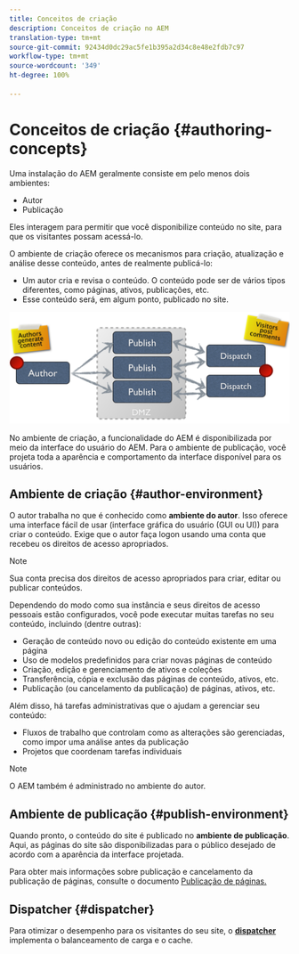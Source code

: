 ```yaml
---
title: Conceitos de criação
description: Conceitos de criação no AEM
translation-type: tm+mt
source-git-commit: 92434d0dc29ac5fe1b395a2d34c8e48e2fdb7c97
workflow-type: tm+mt
source-wordcount: '349'
ht-degree: 100%

---
```



# Conceitos de criação {#authoring-concepts}

Uma instalação do AEM geralmente consiste em pelo menos dois ambientes:

* Autor
* Publicação

Eles interagem para permitir que você disponibilize conteúdo no site, para que os visitantes possam acessá-lo.

O ambiente de criação oferece os mecanismos para criação, atualização e análise desse conteúdo, antes de realmente publicá-lo:

* Um autor cria e revisa o conteúdo. O conteúdo pode ser de vários tipos diferentes, como páginas, ativos, publicações, etc.
* Esse conteúdo será, em algum ponto, publicado no site.

![Diagrama do autor, editor e despachantes](/help/sites-cloud/authoring/assets/author-publish.png)

No ambiente de criação, a funcionalidade do AEM é disponibilizada por meio da interface do usuário do AEM. Para o ambiente de publicação, você projeta toda a aparência e comportamento da interface disponível para os usuários.

## Ambiente de criação {#author-environment}

O autor trabalha no que é conhecido como **ambiente do autor**. Isso oferece uma interface fácil de usar (interface gráfica do usuário (GUI ou UI)) para criar o conteúdo. Exige que o autor faça logon usando uma conta que recebeu os direitos de acesso apropriados.

>[!NOTE]
>
>Sua conta precisa dos direitos de acesso apropriados para criar, editar ou publicar conteúdos.

Dependendo do modo como sua instância e seus direitos de acesso pessoais estão configurados, você pode executar muitas tarefas no seu conteúdo, incluindo (dentre outras):

* Geração de conteúdo novo ou edição do conteúdo existente em uma página
* Uso de modelos predefinidos para criar novas páginas de conteúdo
* Criação, edição e gerenciamento de ativos e coleções
* Transferência, cópia e exclusão das páginas de conteúdo, ativos, etc.
* Publicação (ou cancelamento da publicação) de páginas, ativos, etc.

Além disso, há tarefas administrativas que o ajudam a gerenciar seu conteúdo:

* Fluxos de trabalho que controlam como as alterações são gerenciadas, como impor uma análise antes da publicação
* Projetos que coordenam tarefas individuais

>[!NOTE]
>
>O AEM também é administrado no ambiente do autor.

## Ambiente de publicação {#publish-environment}

Quando pronto, o conteúdo do site é publicado no **ambiente de publicação**. Aqui, as páginas do site são disponibilizadas para o público desejado de acordo com a aparência da interface projetada.

Para obter mais informações sobre publicação e cancelamento da publicação de páginas, consulte o documento [Publicação de páginas.](/help/sites-cloud/authoring/fundamentals/publishing-pages.md)

## Dispatcher {#dispatcher}

Para otimizar o desempenho para os visitantes do seu site, o **[dispatcher](/help/implementing/dispatcher/overview.md)** implementa o balanceamento de carga e o cache.
